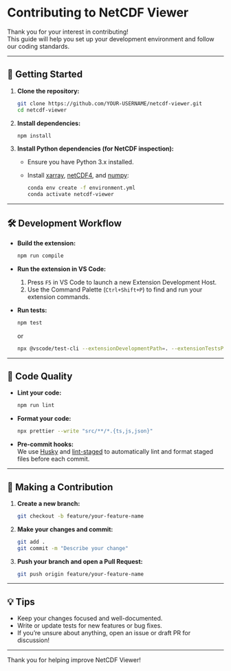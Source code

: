 # Contributing to NetCDF Viewer

Thank you for your interest in contributing!  
This guide will help you set up your development environment and follow our coding standards.

---

## 🚀 Getting Started

1. **Clone the repository:**

   ```sh
   git clone https://github.com/YOUR-USERNAME/netcdf-viewer.git
   cd netcdf-viewer
   ```

2. **Install dependencies:**

   ```sh
   npm install
   ```

3. **Install Python dependencies (for NetCDF inspection):**
   - Ensure you have Python 3.x installed.
   - Install [xarray](https://xarray.dev/), [netCDF4](https://unidata.github.io/netcdf4-python/), and [numpy](https://numpy.org/):

     ```sh
     conda env create -f environment.yml
     conda activate netcdf-viewer
     ```

---

## 🛠️ Development Workflow

- **Build the extension:**

  ```sh
  npm run compile
  ```

- **Run the extension in VS Code:**

  1. Press `F5` in VS Code to launch a new Extension Development Host.
  2. Use the Command Palette (`Ctrl+Shift+P`) to find and run your extension commands.

- **Run tests:**

  ```sh
  npm test
  ```

  or

  ```sh
  npx @vscode/test-cli --extensionDevelopmentPath=. --extensionTestsPath=./out/test/index.js
  ```

---

## 🧹 Code Quality

- **Lint your code:**

  ```sh
  npm run lint
  ```

- **Format your code:**

  ```sh
  npx prettier --write "src/**/*.{ts,js,json}"
  ```

- **Pre-commit hooks:**  
  We use [Husky](https://typicode.github.io/husky/) and [lint-staged](https://github.com/okonet/lint-staged) to automatically lint and format staged files before each commit.

---

## 📝 Making a Contribution

1. **Create a new branch:**

   ```sh
   git checkout -b feature/your-feature-name
   ```

2. **Make your changes and commit:**

   ```sh
   git add .
   git commit -m "Describe your change"
   ```

3. **Push your branch and open a Pull Request:**

   ```sh
   git push origin feature/your-feature-name
   ```

---

## 💡 Tips

- Keep your changes focused and well-documented.
- Write or update tests for new features or bug fixes.
- If you’re unsure about anything, open an issue or draft PR for discussion!

---

Thank you for helping improve NetCDF Viewer!
